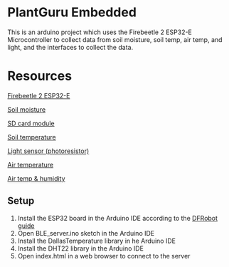 # PlantGuru Embedded

This is an arduino project which uses the Firebeetle 2 ESP32-E Microcontroller to 
collect data from soil moisture, soil temp, air temp, and light, and the interfaces to collect the data.

# Resources
[Firebeetle 2 ESP32-E](https://wiki.dfrobot.com/FireBeetle_Board_ESP32_E_SKU_DFR0654)

[Soil moisture](https://wiki.dfrobot.com/Waterproof_Capacitive_Soil_Moisture_Sensor_SKU_SEN0308)

[SD card module](https://digilent.com/reference/pmod/pmodmicrosd/reference-manual)

[Soil temperature](https://wiki.dfrobot.com/Waterproof_DS18B20_Digital_Temperature_Sensor__SKU_DFR0198_)

[Light sensor (photoresistor)](https://cdn-shop.adafruit.com/product-files/161/C2255-001_MFG_PN__HaiWang_MJ5516.pdf)

[Air temperature](https://wiki.dfrobot.com/DFRobot_LM35_Linear_Temperature_Sensor__SKU_DFR0023_)

[Air temp & humidity](https://wiki.dfrobot.com/DHT22_Temperature_and_humidity_module_SKU_SEN0137)

## Setup
1. Install the ESP32 board in the Arduino IDE according to the [DFRobot guide](https://wiki.dfrobot.com/FireBeetle_Board_ESP32_E_SKU_DFR0654)
2. Open BLE_server.ino sketch in the Arduino IDE
3. Install the DallasTemperature library in he Arduino IDE
4. Install the DHT22 library in the Arduino IDE
5. Open index.html in a web browser to connect to the server